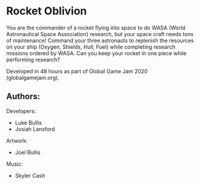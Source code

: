 # Rocket Oblivion

You are the commander of a rocket flying into space to do WASA (World Astronautical Space Association) research, but your space craft needs tons of maintenance! Command your three astronauts to replenish the resources on your ship (Oxygen, Shields, Hull, Fuel) while completing research missions ordered by WASA. Can you keep your rocket in one piece while performing research?

Developed in 48 hours as part of Global Game Jam 2020 (globalgamejam.org).

## Authors:
Developers:
* Luke Bullis
* Josiah Lansford

Artwork:
* Joel Bullis

Music:
* Skyler Cash
